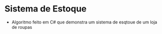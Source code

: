 # Sistema de Estoque

- Algoritmo feito em C# que demonstra um sistema de esqtoue de um loja de roupas
